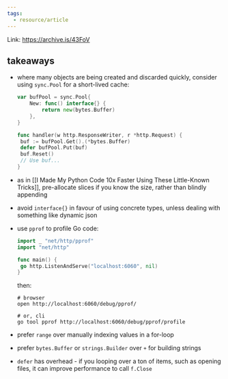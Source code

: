 ```yaml
---
tags:
  - resource/article
---
```


Link: https://archive.is/43FoV

## takeaways

- where many objects are being created and discarded quickly, consider
    using `sync.Pool` for a short-lived cache:

    ```go
    var bufPool = sync.Pool{
        New: func() interface{} {
            return new(bytes.Buffer)
        },
    }

    func handler(w http.ResponseWriter, r *http.Request) {
     buf := bufPool.Get().(*bytes.Buffer)
     defer bufPool.Put(buf)
     buf.Reset()
     // Use buf...
    }
    ```
- as in [[I Made My Python Code 10x Faster Using These Little-Known Tricks]],
    pre-allocate slices if you know the size, rather than blindly
    appending
- avoid `interface{}` in favour of using concrete types, unless dealing with
    something like dynamic json
- use `pprof` to profile Go code:

    ```go
    import _ "net/http/pprof"
    import "net/http"

    func main() {
     go http.ListenAndServe("localhost:6060", nil)
    }
    ```

    then:

    ```shell
    # browser
    open http://localhost:6060/debug/pprof/

    # or, cli
    go tool pprof http://localhost:6060/debug/pprof/profile
    ```
- prefer `range` over manually indexing values in a for-loop
- prefer `bytes.Buffer` or `strings.Builder` over `+` for building
    strings
- `defer` has overhead - if you looping over a ton of items, such as
    opening files, it can improve performance to call `f.Close`



